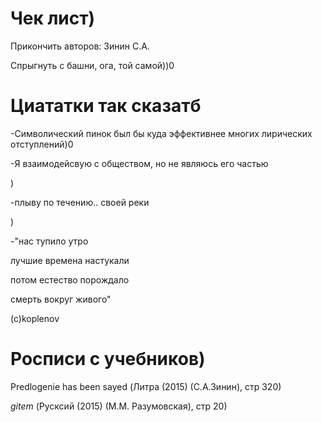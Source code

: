 # Чек лист)

Прикончить авторов: Зинин С.А.
 
Спрыгнуть с башни, ога, той самой))0


# Циататки так сказатб

-Символический пинок был бы куда эффективнее многих лирических отступлений)0

-Я взаимодейсвую с обществом, но не являюсь его частью

)

-плыву по течению.. своей реки

)

-"нас тупило утро

лучшие времена настукали

потом естество порождало 

смерть вокруг живого"

(с)koplenov

# Росписи с учебников)

Predlogenie has been sayed (Литра (2015) (С.А.Зинин), стр 320)

*gitem* (Русксий (2015) (М.М. Разумовская), стр 20)
